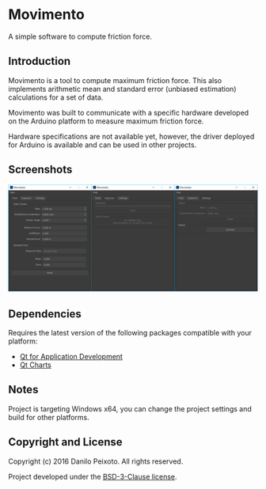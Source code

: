 # Movimento
A simple software to compute friction force.

Introduction
------------
Movimento is a tool to compute maximum friction force. This also implements arithmetic mean and standard error (unbiased estimation) calculations for a set of data.

Movimento was built to communicate with a specific hardware developed on the Arduino platform to measure maximum friction force.

Hardware specifications are not available yet, however, the driver deployed for Arduino is available and can be used in other projects.

Screenshots
-----------
![Movimento](screenshots/movimento.png?raw=true "Movimento")

Dependencies
------------
Requires the latest version of the following packages compatible with your platform:

* [Qt for Application Development](http://www.qt.io/download)
* [Qt Charts](http://download.qt.io/official_releases/qt/5.7/5.7.0/submodules)

Notes
-----
Project is targeting Windows x64, you can change the project settings and build for other platforms.

Copyright and License
---------------------
Copyright (c) 2016 Danilo Peixoto. All rights reserved.

Project developed under the [BSD-3-Clause license](LICENSE?raw=true "License").
